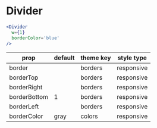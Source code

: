 # Divider

```.jsx
<Divider
  w={1}
  borderColor='blue'
/>
```

prop | default | theme key | style type
---|---|---|---
border |  | borders | responsive
borderTop |  | borders | responsive
borderRight |  | borders | responsive
borderBottom | 1 | borders | responsive
borderLeft |  | borders | responsive
borderColor | gray | colors | responsive